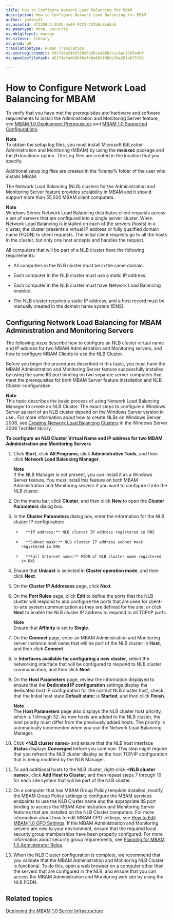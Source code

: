 ```yaml
---
title: How to Configure Network Load Balancing for MBAM
description: How to Configure Network Load Balancing for MBAM
author: jamiejdt
ms.assetid: df2208c3-352b-4a48-9722-237b0c8cd6a5
ms.pagetype: mdop, security
ms.mktglfcycl: manage
ms.sitesec: library
ms.prod: w8
translationtype: Human Translation
ms.sourcegitcommit: 2d1f98a24d9330d6b3bce488b2cac6ac11b5e4bf
ms.openlocfilehash: 45274efadb86f8afb9a069f6bbc39e2814675786

---
```



# How to Configure Network Load Balancing for MBAM


To verify that you have met the prerequisites and hardware and software requirements to install the Administration and Monitoring Server feature, see [MBAM 1.0 Deployment Prerequisites](mbam-10-deployment-prerequisites.md) and [MBAM 1.0 Supported Configurations](mbam-10-supported-configurations.md).

**Note**  
To obtain the setup log files, you must install Microsoft BitLocker Administration and Monitoring (MBAM) by using the **msiexec** package and the **/l**&lt;location&gt; option. The Log files are created in the location that you specify.

Additional setup log files are created in the %temp% folder of the user who installs MBAM.

 

The Network Load Balancing (NLB) clusters for the Administration and Monitoring Server feature provides scalability in MBAM and it should support more than 55,000 MBAM client computers.

**Note**  
Windows Server Network Load Balancing distributes client requests across a set of servers that are configured into a single server cluster. When Network Load Balancing is installed on each of the servers (hosts) in a cluster, the cluster presents a virtual IP address or fully qualified domain name (FQDN) to client requests. The initial client requests go to all the hosts in the cluster, but only one host accepts and handles the request.

All computers that will be part of a NLB cluster have the following requirements:

-   All computers in the NLB cluster must be in the same domain.

-   Each computer in the NLB cluster must use a static IP address.

-   Each computer in the NLB cluster must have Network Load Balancing enabled.

-   The NLB cluster requires a static IP address, and a host record must be manually created in the domain name system (DNS).

 

## Configuring Network Load Balancing for MBAM Administration and Monitoring Servers


The following steps describe how to configure an NLB cluster virtual name and IP address for two MBAM Administration and Monitoring servers, and how to configure MBAM Clients to use the NLB Cluster.

Before you begin the procedures described in this topic, you must have the MBAM Administration and Monitoring Server feature successfully installed by using the same IIS port binding on two separate server computers that meet the prerequisites for both MBAM Server feature installation and NLB Cluster configuration.

**Note**  
This topic describes the basic process of using Network Load Balancing Manager to create an NLB Cluster. The exact steps to configure a Windows Server as part of an NLB cluster depend on the Windows Server version in use.. For more information about how to create NLBs on Windows Server 2008, see [Creating Network Load Balancing Clusters](http://go.microsoft.com/fwlink/?LinkId=197176) in the Windows Server 2008 TechNet library.

 

**To configure an NLB Cluster Virtual Name and IP address for two MBAM Administration and Monitoring Servers**

1.  Click **Start**, click **All Programs**, click **Administrative Tools**, and then click **Network Load Balancing Manager**.

    **Note**  
    If the NLB Manager is not present, you can install it as a Windows Server feature. You must install this feature on both MBAM Administration and Monitoring servers if you want to configure it into the NLB cluster.

     

2.  On the menu bar, click **Cluster**, and then click **New** to open the **Cluster Parameters** dialog box.

3.  In the **Cluster Parameters** dialog box, enter the information for the NLB cluster IP configuration:

    -   
            **IP address:** NLB cluster IP address registered in DNS

    -   
            **Subnet mask:** NLB cluster IP address subnet mask registered in DNS

    -   
            **Full Internet name:** FQDN of NLB cluster name registered in DNS

4.  Ensure that **Unicast** is selected in **Cluster operation mode**, and then click **Next**.

5.  On the **Cluster IP Addresses** page, click **Next**.

6.  On the **Port Rules** page, click **Edit** to define the ports that the NLB cluster will respond to and configure the ports that are used for client-to-site system communication as they are defined for the site, or click **Next** to enable the NLB cluster IP address to respond to all TCP/IP ports.

    **Note**  
    Ensure that **Affinity** is set to **Single**.

     

7.  On the **Connect** page, enter an MBAM Administration and Monitoring server instance host name that will be part of the NLB cluster in **Host**, and then click **Connect**.

8.  In **Interfaces available for configuring a new cluster**, select the networking interface that will be configured to respond to NLB cluster communication, and then click **Next**.

9.  On the **Host Parameters** page, review the information displayed to ensure that the **Dedicated IP configuration** settings display the dedicated host IP configuration for the correct NLB cluster host, check that the Initial host state **Default state:** is **Started**, and then click **Finish**.

    **Note**  
    The **Host Parameters** page also displays the NLB cluster host priority, which is 1 through 32. As new hosts are added to the NLB cluster, the host priority must differ from the previously added hosts. The priority is automatically incremented when you use the Network Load Balancing Manager.

     

10. Click **&lt;NLB cluster name&gt;** and ensure that the NLB host interface **Status** displays **Converged** before you continue. This step might require that you refresh the NLB cluster display as the host TCP/IP configuration that is being modified by the NLB Manager.

11. To add additional hosts to the NLB cluster, right-click **&lt;NLB cluster name&gt;**, click **Add Host to Cluster,** and then repeat steps 7 through 10 for each site system that will be part of the NLB cluster.

12. On a computer that has MBAM Group Policy template installed, modify the MBAM Group Policy settings to configure the MBAM services endpoints to use the NLB Cluster name and the appropriate IIS port binding to access the MBAM Administration and Monitoring Server features that are installed on the NLB Cluster computers. For more information about how to edit MBAM GPO settings, see [How to Edit MBAM 1.0 GPO Settings](how-to-edit-mbam-10-gpo-settings.md). If the MBAM Administration and Monitoring servers are new to your environment, ensure that the required local security group memberships have been properly configured. For more information about security group requirements, see [Planning for MBAM 1.0 Administrator Roles](planning-for-mbam-10-administrator-roles.md).

13. When the NLB Cluster configuration is complete, we recommend that you validate that the MBAM Administration and Monitoring NLB Cluster is functional. To do this, open a web browser on a computer other than the servers that are configured in the NLB, and ensure that you can access the MBAM Administration and Monitoring web site by using the NLB FQDN.

## Related topics


[Deploying the MBAM 1.0 Server Infrastructure](deploying-the-mbam-10-server-infrastructure.md)

 

 








<!--HONumber=Jun16_HO4-->


